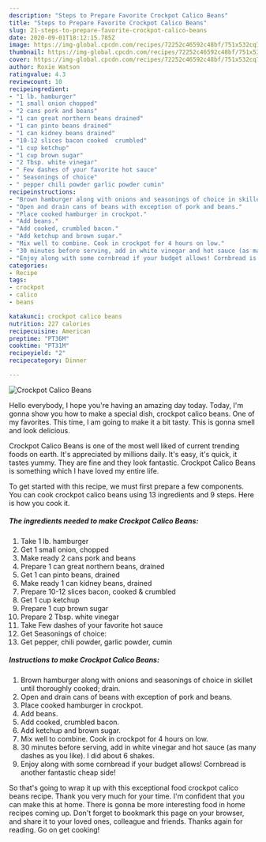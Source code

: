 ```yaml
---
description: "Steps to Prepare Favorite Crockpot Calico Beans"
title: "Steps to Prepare Favorite Crockpot Calico Beans"
slug: 21-steps-to-prepare-favorite-crockpot-calico-beans
date: 2020-09-01T18:12:15.785Z
image: https://img-global.cpcdn.com/recipes/72252c46592c48bf/751x532cq70/crockpot-calico-beans-recipe-main-photo.jpg
thumbnail: https://img-global.cpcdn.com/recipes/72252c46592c48bf/751x532cq70/crockpot-calico-beans-recipe-main-photo.jpg
cover: https://img-global.cpcdn.com/recipes/72252c46592c48bf/751x532cq70/crockpot-calico-beans-recipe-main-photo.jpg
author: Roxie Watson
ratingvalue: 4.3
reviewcount: 10
recipeingredient:
- "1 lb. hamburger"
- "1 small onion chopped"
- "2 cans pork and beans"
- "1 can great northern beans drained"
- "1 can pinto beans drained"
- "1 can kidney beans drained"
- "10-12 slices bacon cooked  crumbled"
- "1 cup ketchup"
- "1 cup brown sugar"
- "2 Tbsp. white vinegar"
- " Few dashes of your favorite hot sauce"
- " Seasonings of choice"
- " pepper chili powder garlic powder cumin"
recipeinstructions:
- "Brown hamburger along with onions and seasonings of choice in skillet until thoroughly cooked; drain."
- "Open and drain cans of beans with exception of pork and beans."
- "Place cooked hamburger in crockpot."
- "Add beans."
- "Add cooked, crumbled bacon."
- "Add ketchup and brown sugar."
- "Mix well to combine. Cook in crockpot for 4 hours on low."
- "30 minutes before serving, add in white vinegar and hot sauce (as many dashes as you like). I did about 6 shakes."
- "Enjoy along with some cornbread if your budget allows! Cornbread is another fantastic cheap side!"
categories:
- Recipe
tags:
- crockpot
- calico
- beans

katakunci: crockpot calico beans 
nutrition: 227 calories
recipecuisine: American
preptime: "PT36M"
cooktime: "PT31M"
recipeyield: "2"
recipecategory: Dinner

---
```



![Crockpot Calico Beans](https://img-global.cpcdn.com/recipes/72252c46592c48bf/751x532cq70/crockpot-calico-beans-recipe-main-photo.jpg)

Hello everybody, I hope you're having an amazing day today. Today, I'm gonna show you how to make a special dish, crockpot calico beans. One of my favorites. This time, I am going to make it a bit tasty. This is gonna smell and look delicious.

Crockpot Calico Beans is one of the most well liked of current trending foods on earth. It's appreciated by millions daily. It's easy, it's quick, it tastes yummy. They are fine and they look fantastic. Crockpot Calico Beans is something which I have loved my entire life.




To get started with this recipe, we must first prepare a few components. You can cook crockpot calico beans using 13 ingredients and 9 steps. Here is how you cook it.

##### The ingredients needed to make Crockpot Calico Beans:

1. Take 1 lb. hamburger
1. Get 1 small onion, chopped
1. Make ready 2 cans pork and beans
1. Prepare 1 can great northern beans, drained
1. Get 1 can pinto beans, drained
1. Make ready 1 can kidney beans, drained
1. Prepare 10-12 slices bacon, cooked &amp; crumbled
1. Get 1 cup ketchup
1. Prepare 1 cup brown sugar
1. Prepare 2 Tbsp. white vinegar
1. Take  Few dashes of your favorite hot sauce
1. Get  Seasonings of choice:
1. Get  pepper, chili powder, garlic powder, cumin




##### Instructions to make Crockpot Calico Beans:

1. Brown hamburger along with onions and seasonings of choice in skillet until thoroughly cooked; drain.
1. Open and drain cans of beans with exception of pork and beans.
1. Place cooked hamburger in crockpot.
1. Add beans.
1. Add cooked, crumbled bacon.
1. Add ketchup and brown sugar.
1. Mix well to combine. Cook in crockpot for 4 hours on low.
1. 30 minutes before serving, add in white vinegar and hot sauce (as many dashes as you like). I did about 6 shakes.
1. Enjoy along with some cornbread if your budget allows! Cornbread is another fantastic cheap side!




So that's going to wrap it up with this exceptional food crockpot calico beans recipe. Thank you very much for your time. I'm confident that you can make this at home. There is gonna be more interesting food in home recipes coming up. Don't forget to bookmark this page on your browser, and share it to your loved ones, colleague and friends. Thanks again for reading. Go on get cooking!
